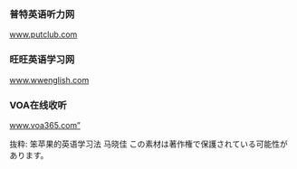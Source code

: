 ### 普特英语听力网
www.putclub.com

### 旺旺英语学习网
www.wwenglish.com

### VOA在线收听
www.voa365.com”

抜粋:
笨苹果的英语学习法
马晓佳
この素材は著作権で保護されている可能性があります。
